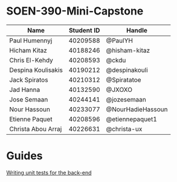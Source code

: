 # SOEN-390-Mini-Capstone

| Name | Student ID | Handle |
| ---- | ---------- | ------ |
| Paul Humennyj | 40209588 | @PaulYH |
| Hicham Kitaz | 40188246 | @hisham-kitaz |
| Chris El-Kehdy | 40208593 | @ckdu |
| Despina Koulisakis | 40190212 | @despinakouli |
| Jack Spiratos | 40210312 | @Spiratatoe |
| Jad Hanna | 40132590 | @JXOXO |
| Jose Semaan | 40244141 | @jozesemaan |
| Nour Hassoun | 40233077 | @NourHadieHassoun |
| Etienne Paquet | 40208596 | @etiennepaquet1 |
| Christa Abou Arraj | 40226631 | @christa-ux |

# Guides
[Writing unit tests for the back-end](https://soen390-cms.atlassian.net/wiki/x/AYBU)

